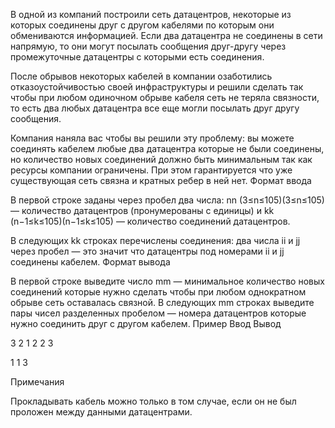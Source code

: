 В одной из компаний построили сеть датацентров, некоторые из которых соединены друг с другом кабелями по которым они обмениваются информацией. Если два датацентра не соединены в сети напрямую, то они могут посылать сообщения друг-другу через промежуточные датацентры с которыми есть соединения.

После обрывов некоторых кабелей в компании озаботились отказоустойчивостью своей инфраструктуры и решили сделать так чтобы при любом одиночном обрыве кабеля сеть не теряла связности, то есть два любых датацентра все еще могли посылать друг другу сообщения.

Компания наняла вас чтобы вы решили эту проблему: вы можете соединять кабелем любые два датацентра которые не были соединены, но количество новых соединений должно быть минимальным так как ресурсы компании ограничены. При этом гарантируется что уже существующая сеть связна и кратных ребер в ней нет.
Формат ввода

В первой строке заданы через пробел два числа: nn (3≤n≤105)(3≤n≤105) — количество датацентров (пронумерованы с единицы) и kk (n−1≤k≤105)(n−1≤k≤105) — количество соединений датацентров.

В следующих kk строках перечислены соединения: два числа ii и jj через пробел — это значит что датацентры под номерами ii и jj соединены кабелем.
Формат вывода

В первой строке выведите число mm — минимальное количество новых соединений которые нужно сделать чтобы при любом однократном обрыве сеть оставалась связной. В следующих mm строках выведите пары чисел разделенных пробелом — номера датацентров которые нужно соединить друг с другом кабелем.
Пример
Ввод
Вывод

3 2
1 2
2 3

	

1
1 3

Примечания

Прокладывать кабель можно только в том случае, если он не был проложен между данными датацентрами.